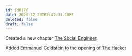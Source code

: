 ```yaml
---
id: id0176
date: 2020-12-28T02:42:31.188Z
deleted: false
draft: false
---
```


Created a new chapter [The Social Engineer][1].

Added [Emmanuel Goldstein][2] to the opening of [The Hacker][3]

[1]: the-social-engineer.html
[2]: https://2600.com/
[3]: the-hacker.html
